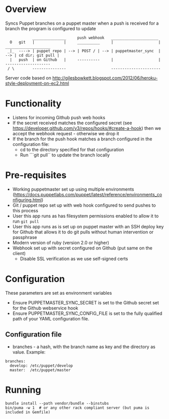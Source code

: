 # Overview

Syncs Puppet branches on a puppet master when a push is received for a branch the program is configured to update

```
            _______________     push webhook   _____________________
  O   git   |             |     __________     |                    |     ____________________
 _|_  ----> | puppet repo | --> | POST / | --> | puppetmaster_sync  | --> | cd dir; git pull |
  |   push  | on Github   |     ----------     |                    |     --------------------
 / \        ---------------                    ----------------------
```
Server code based on http://gilesbowkett.blogspot.com/2012/06/heroku-style-deployment-on-ec2.html

# Functionality

* Listens for incoming Github push web hooks
* If the secret received matches the configured secret (see https://developer.github.com/v3/repos/hooks/#create-a-hook) then we accept the webhook request - otherwise we drop it
* If the branch for the push hook matches a branch configured in the configuration file:
  * cd to the directory specified for that configuration
  * Run ```git pull`` to update the branch locally

# Pre-requisites

* Working puppetmaster set up using multiple environments (https://docs.puppetlabs.com/puppet/latest/reference/environments_configuring.html)
* Git / puppet repo set up with web hook configured to send pushes to this process
* User this app runs as has filesystem permissions enabled to allow it to run ```git pull```
* User this app runs as is set up on puppet master with an SSH deploy key for Github that allows it to do git pulls without human intervention or passphrase
* Modern version of ruby (version 2.0 or higher)
* Webhook set up with secret configured on Github (put same on the client)
  * Disable SSL verification as we use self-signed certs

# Configuration

These parameters are set as environment variables

* Ensure PUPPETMASTER\_SYNC\_SECRET is set to the Github secret set for the Github webservice hook
* Ensure PUPPETMASTER\_SYNC\_CONFIG\_FILE is set to the fully qualified path of your YAML configuration file.

## Configuration file

* branches - a hash, with the branch name as key and the directory as value. Example:

```
branches:
  develop: /etc/puppet/develop
  master:  /etc/puppet/master
```

# Running

```
bundle install --path vendor/bundle --binstubs
bin/puma -w 1  # or any other rack compliant server (but puma is included in Gemfile)
```

